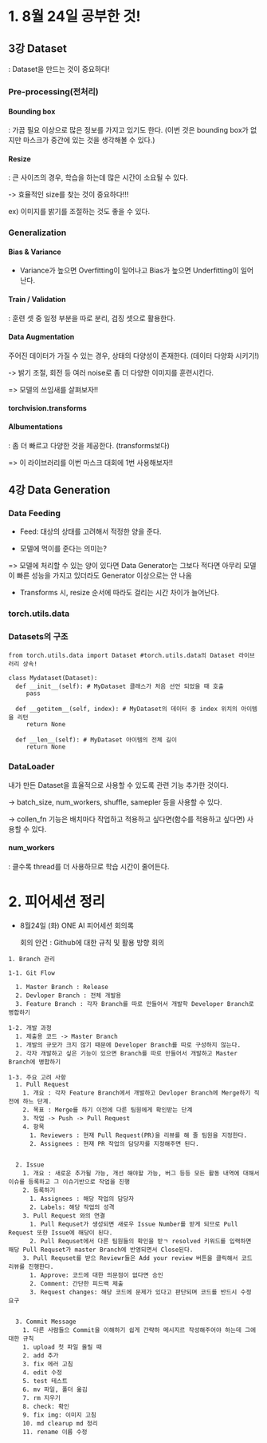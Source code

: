 # 1. 8월 24일 공부한 것!

## 3강 Dataset

: Dataset을 만드는 것이 중요하다!

### Pre-processing(전처리)

#### Bounding box

: 가끔 필요 이상으로 많은 정보를 가지고 있기도 한다. (이번 것은 bounding box가 없지만 마스크가 중간에 있는 것을 생각해볼 수 있다.)

#### Resize

: 큰 사이즈의 경우, 학습을 하는데 많은 시간이 소요될 수 있다.

-> 효율적인 size를 찾는 것이 중요하다!!!

ex) 이미지를 밝기를 조절하는 것도 좋을 수 있다.


### Generalization

#### Bias & Variance

- Variance가 높으면 Overfitting이 일어나고 Bias가 높으면 Underfitting이 일어난다.

#### Train / Validation

: 훈련 셋 중 일정 부분을 따로 분리, 검징 셋으로 활용한다.

#### Data Augmentation

주어진 데이터가 가질 수 있는 경우, 상태의 다양성이 존재한다. (데이터 다양화 시키기!)

-> 밝기 조절, 회전 등 여러 noise로 좀 더 다양한 이미지를 훈련시킨다.

=> 모델의 쓰임새를 살펴보자!!

#### torchvision.transforms

#### Albumentations

: 좀 더 빠르고 다양한 것을 제공한다. (transforms보다)

=> 이 라이브러리를 이번 마스크 대회에 1번 사용해보자!!

## 4강 Data Generation

### Data Feeding

- Feed: 대상의 상태를 고려해서 적정한 양을 준다.

* 모델에 먹이를 준다는 의미는?

=> 모델에 처리할 수 있는 양이 있다면 Data Generator는 그보다 적다면 아무리 모델이 빠른 성능을 가지고 있더라도 Generator 이상으로는 안 나옴

* Transforms 시, resize 순서에 따라도 걸리는 시간 차이가 늘어난다.

### torch.utils.data

### Datasets의 구조

~~~
from torch.utils.data import Dataset #torch.utils.data의 Dataset 라이브러리 상속!

class Mydataset(Dataset):
  def __init__(self): # MyDataset 클래스가 처음 선언 되었을 때 호출
     pass
  
  def __getitem__(self, index): # MyDataset의 데이터 중 index 위치의 아이템을 리턴
     return None
  
  def __len__(self): # MyDataset 아이템의 전체 길이
     return None
~~~

### DataLoader

내가 만든 Dataset을 효율적으로 사용할 수 있도록 관련 기능 추가한 것이다.

-> batch_size, num_workers, shuffle, samepler 등을 사용할 수 있다.

-> collen_fn 기능은 배치마다 작업하고 적용하고 싶다면(함수를 적용하고 싶다면) 사용할 수 있다.

#### num_workers

: 클수록 thread를 더 사용하므로 학습 시간이 줄어든다.

# 2. 피어세션 정리

* 8월24일 (화) ONE AI 피어세션 회의록

    회의 안건 : Github에 대한 규칙 및 활용 방향 회의
    

~~~
1. Branch 관리

1-1. Git Flow

  1. Master Branch : Release
  2. Devloper Branch : 전체 개발용
  3. Feature Branch : 각자 Branch를 따로 만들어서 개발학 Developer Branch로 병합하기

1-2. 개발 과정
  1. 제출용 코드 -> Master Branch
  1. 개발의 규모가 크지 않기 때문에 Developer Branch를 따로 구성하지 않는다.
  2. 각자 개발하고 싶은 기능이 있으면 Branch를 따로 만들어서 개발하고 Master Branch에 병합하기

1-3. 주요 고려 사항
  1. Pull Request
    1. 개요 : 각자 Feature Branch에서 개발하고 Devloper Branch에 Merge하기 직전에 하느 단계. 
    2. 목표 : Merge를 하기 이전에 다른 팀원에게 확인받는 단계
    3. 작업 -> Push -> Pull Request
    4. 항목
      1. Reviewers : 현재 Pull Request(PR)을 리뷰를 해 줄 팀원을 지정한다.
      2. Assignees : 현재 PR 작업의 담당자를 지정해주면 된다.


  2. Issue
    1. 개요 : 새로운 추가될 가능, 개선 해야할 가능, 버그 등등 모든 활동 내역에 대해서 이슈를 등록하고 그 이슈기반으로 작업을 진행
    2. 등록하기
      1. Assignees : 해당 작업의 담당자
      2. Labels: 해당 작업의 성격
    3. Pull Request 와의 연결
      1. Pull Requset가 생성되면 새로우 Issue Number를 받게 되므로 Pull Request 또한 Issue에 해당이 된다.
      2. Pull Requset에서 다른 팀원들의 확인을 받ㄱ resolved 키워드를 입력하면 해당 Pull Requset가 master Branch에 반영되면서 Close된다.
    3. Pull Requset를 받으 Reviewr들은 Add your review 버튼을 클릭해서 코드 리뷰를 진행한다.
      1. Approve: 코드에 대한 의문점이 없다면 승인
      2. Comment: 간단한 피드백 제출
      3. Request changes: 해당 코드에 문제가 있다고 판단되며 코드를 반드시 수정 요구


  3. Commit Message
    1. 다른 사람들으 Commit을 이해하기 쉽게 간략하 메시지르 작성해주어야 하는데 그에 대한 규칙
    1. upload 첫 파일 올릴 때
    2. add 추가
    3. fix 에러 고침
    4. edit 수정
    5. test 테스트
    6. mv 파일, 폴더 옮김
    7. rm 지우기
    8. check: 확인
    9. fix img: 이미지 고침
    10. md clearup md 정리
    11. rename 이름 수정
~~~
